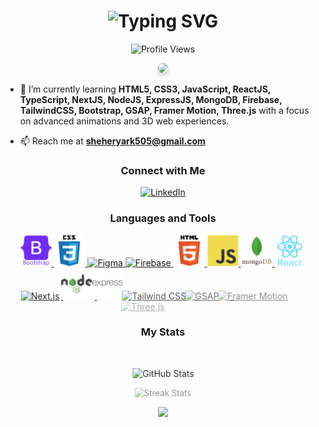 <h1 align="center">
  <a href="#" style="text-decoration: none;">
    <img src="https://readme-typing-svg.demolab.com/?lines=Hi+%F0%9F%91%8B%2C+I'm+Shaharyar+Ud+din;A+Passionate+MERN+Stack+Developer;Building+Dynamic+Web+Experiences&font=Fira%20Code¢er=true&width=600&height=60&color=0e75b6&vCenter=true&pause=800&size=24&duration=3000" alt="Typing SVG" />
  </a>
</h1>

<p align="center">
  <img src="https://komarev.com/ghpvc/?username=shaharyaruddin&label=Profile%20views&color=0e75b6&style=flat" alt="Profile Views" style="transition: transform 0.3s ease;" onmouseover="this.style.transform='scale(1.1)'" onmouseout="this.style.transform='scale(1)'" />
</p>

<p align="center">
  <img src="https://media.giphy.com/media/qgQUggAC3Pfv687qPC/giphy.gif" width="400" style="border-radius: 10px; box-shadow: 0 4px 8px rgba(0,0,0,0.2); transition: all 0.5s ease;" onmouseover="this.style.transform='translateY(-10px)';" onmouseout="this.style.transform='translateY(0)';" />
</p>

- 🌱 I’m currently learning **HTML5, CSS3, JavaScript, ReactJS, TypeScript, NextJS, NodeJS, ExpressJS, MongoDB, Firebase, TailwindCSS, Bootstrap, GSAP, Framer Motion, Three.js** with a focus on advanced animations and 3D web experiences.

- 📫 Reach me at **sheheryark505@gmail.com**

<h3 align="center">Connect with Me</h3>
<p align="center">
  <a href="https://www.linkedin.com/in/shaharyaruddin" target="_blank">
    <img src="https://www.vectorlogo.zone/logos/linkedin/linkedin-icon.svg" alt="LinkedIn" height="40" width="50" style="transition: transform 0.4s ease, filter 0.4s ease;" onmouseover="this.style.transform='rotate(360deg) scale(1.2)'; this.style.filter='drop-shadow(0 0 8px #0e75b6)';" onmouseout="this.style.transform='rotate(0deg) scale(1)'; this.style.filter='none';" />
  </a>
</p>

<h3 align="center">Languages and Tools</h3>
<p align="center">
  <!-- Animated SVG for Tools -->
  <a href="https://getbootstrap.com" target="_blank" rel="noreferrer">
    <img src="https://raw.githubusercontent.com/devicons/devicon/master/icons/bootstrap/bootstrap-plain-wordmark.svg" alt="Bootstrap" width="50" height="50" style="animation: slideIn 1s ease-out forwards; animation-delay: 0.1s; opacity: 0;" />
  </a>
  <a href="https://www.w3schools.com/css/" target="_blank" rel="noreferrer">
    <img src="https://raw.githubusercontent.com/devicons/devicon/master/icons/css3/css3-original-wordmark.svg" alt="CSS3" width="50" height="50" style="animation: slideIn 1s ease-out forwards; animation-delay: 0.2s; opacity: 0;" />
  </a>
  <a href="https://www.figma.com/" target="_blank" rel="noreferrer">
    <img src="https://www.vectorlogo.zone/logos/figma/figma-icon.svg" alt="Figma" width="50" height="50" style="animation: slideIn 1s ease-out forwards; animation-delay: 0.3s; opacity: 0;" />
  </a>
  <a href="https://firebase.google.com/" target="_blank" rel="noreferrer">
    <img src="https://www.vectorlogo.zone/logos/firebase/firebase-icon.svg" alt="Firebase" width="50" height="50" style="animation: slideIn 1s ease-out forwards; animation-delay: 0.4s; opacity: 0;" />
  </a>
  <a href="https://www.w3.org/html/" target="_blank" rel="noreferrer">
    <img src="https://raw.githubusercontent.com/devicons/devicon/master/icons/html5/html5-original-wordmark.svg" alt="HTML5" width="50" height="50" style="animation: slideIn 1s ease-out forwards; animation-delay: 0.5s; opacity: 0;" />
  </a>
  <a href="https://developer.mozilla.org/en-US/docs/Web/JavaScript" target="_blank" rel="noreferrer">
    <img src="https://raw.githubusercontent.com/devicons/devicon/master/icons/javascript/javascript-original.svg" alt="JavaScript" width="50" height="50" style="animation: slideIn 1s ease-out forwards; animation-delay: 0.6s; opacity: 0;" />
  </a>
  <a href="https://www.mongodb.com/" target="_blank" rel="noreferrer">
    <img src="https://raw.githubusercontent.com/devicons/devicon/master/icons/mongodb/mongodb-original-wordmark.svg" alt="MongoDB" width="50" height="50" style="animation: slideIn 1s ease-out forwards; animation-delay: 0.7s; opacity: 0;" />
  </a>
  <a href="https://reactjs.org/" target="_blank" rel="noreferrer">
    <img src="https://raw.githubusercontent.com/devicons/devicon/master/icons/react/react-original-wordmark.svg" alt="React" width="50" height="50" style="animation: slideIn 1s ease-out forwards; animation-delay: 0.8s; opacity: 0;" />
  </a>
  <a href="https://nextjs.org/" target="_blank" rel="noreferrer">
    <img src="https://cdn.worldvectorlogo.com/logos/nextjs-2.svg" alt="Next.js" width="50" height="50" style="animation: slideIn 1s ease-out forwards; animation-delay: 0.9s; opacity: 0;" />
  </a>
  <a href="https://nodejs.org/" target="_blank" rel="noreferrer">
    <img src="https://raw.githubusercontent.com/devicons/devicon/master/icons/nodejs/nodejs-original-wordmark.svg" alt="Node.js" width="50" height="50" style="animation: slideIn 1s ease-out forwards; animation-delay: 1s; opacity: 0;" />
  </a>
  <a href="https://expressjs.com/" target="_blank" rel="noreferrer">
    <img src="https://raw.githubusercontent.com/devicons/devicon/master/icons/express/express-original-wordmark.svg" alt="Express" width="50" height="50" style="animation: slideIn 1s ease-out forwards; animation-delay: 1.1s; opacity: 0;" />
  </a>
  <a href="https://tailwindcss.com/" target="_blank" rel="noreferrer">
    <img src="https://www.vectorlogo.zone/logos/tailwindcss/tailwindcss-icon.svg" alt="Tailwind CSS" width="50" height="50" style="animation: slideIn 1s ease-out forwards; animation-delay: 1.2s; opacity: 0;" />
  </a>
  <a href="https://greensock.com/gsap/" target="_blank" rel="noreferrer">
    <img src="https://greensock.com/uploads/monthly_2020_03/gsap-logo.svg.1429e751aeeb06b7f4084d458e24f7d2.svg" alt="GSAP" width="50" height="50" style="animation: slideIn 1s ease-out forwards; animation-delay: 1.3s; opacity: 0;" />
  </a>
  <a href="https://www.framer.com/motion/" target="_blank" rel="noreferrer">
    <img src="https://seeklogo.com/images/F/framer-motion-logo-DA1E33CAA1-seeklogo.com.png" alt="Framer Motion" width="50" height="50" style="animation: slideIn 1s ease-out forwards; animation-delay: 1.4s; opacity: 0;" />
  </a>
  <a href="https://threejs.org/" target="_blank" rel="noreferrer">
    <img src="https://upload.wikimedia.org/wikipedia/commons/3/3f/Three.js_Icon.svg" alt="Three.js" width="50" height="50" style="animation: slideIn 1s ease-out forwards; animation-delay: 1.5s; opacity: 0;" />
  </a>
</p>

<style>
@keyframes slideIn {
  0% { transform: translateX(-50px); opacity: 0; }
  100% { transform: translateX(0); opacity: 1; }
}
</style>

<h3 align="center">My Stats</h3>
<p align="center">
  <img src="https://github-readme-stats.vercel.app/api/top-langs?username=shaharyaruddin&show_icons=true&locale=en&layout=compact&theme=transparent" alt="Top Languages" style="animation: fadeIn 1.5s ease-in-out; opacity: 0;" />
</p>
<p align="center">
  <img src="https://github-readme-stats.vercel.app/api?username=shaharyaruddin&show_icons=true&locale=en&theme=transparent" alt="GitHub Stats" style="animation: fadeIn 1.5s ease-in-out; animation-delay: 0.5s; opacity: 0;" />
</p>
<p align="center">
  <img src="https://github-readme-streak-stats.herokuapp.com/?user=shaharyaruddin&theme=transparent" alt="Streak Stats" style="animation: fadeIn 1.5s ease-in-out; animation-delay: 1s; opacity: 0;" />
</p>

<style>
@keyframes fadeIn {
  0% { opacity: 0; transform: scale(0.9); }
  100% { opacity: 1; transform: scale(1); }
}
</style>

<p align="center">
  <a href="https://github.com/shaharyaruddin">
    <img src="https://img.shields.io/badge/Explore_My_Projects-0e75b6?style=for-the-badge&logo=github&logoColor=white" style="transition: transform 0.3s ease;" onmouseover="this.style.transform='scale(1.1)';" onmouseout="this.style.transform='scale(1)';" />
  </a>
</p>
